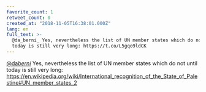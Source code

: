 ```yaml
---
favorite_count: 1
retweet_count: 0
created_at: "2018-11-05T16:38:01.000Z"
lang: en
full_text: >-
  @da_berni_ Yes, nevertheless the list of UN member states which do not until
  today is still very long: https://t.co/L5gqo9ldCK
---
```


[@da*berni*](https://twitter.com/da_berni_) Yes, nevertheless the list of UN
member states which do not until today is still very long:
<https://en.wikipedia.org/wiki/International_recognition_of_the_State_of_Palestine#UN_member_states_2>
